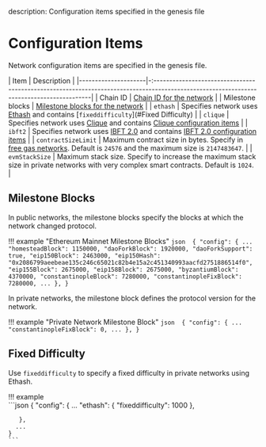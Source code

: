 description: Configuration items specified in the genesis file 
<!--- END of page meta data -->

# Configuration Items

Network configuration items are specified in the genesis file.  
 
| Item                | Description                                                                                                                              |
|---------------------|-:----------------------------------------------------------------------------------------------------------------------------------------|
| Chain ID            | [Chain ID for the network](NetworkID-And-ChainID.md)                                                                                      |
| Milestone blocks    | [Milestone blocks for the network](#milestone-blocks)                                                                                    |
| `ethash`            | Specifies network uses [Ethash](../Consensus-Protocols/Overview-Consensus.md) and contains [`fixeddifficulty`](#Fixed Difficulty)         |
| `clique`            | Specifies network uses [Clique](../Consensus-Protocols/Clique.md) and contains [Clique configuration items](../Consensus-Protocols/Clique.md#genesis-file)                              |
| `ibft2`             | Specifies network uses [IBFT 2.0](../Consensus-Protocols/IBFT.md) and contains [IBFT 2.0 configuration items](../Consensus-Protocols/IBFT.md#genesis-file)                            |
| `contractSizeLimit` | Maximum contract size in bytes. Specify in [free gas networks](FreeGas.md). Default is `24576` and the maximum size is `2147483647`.     |
| `evmStackSize`      | Maximum stack size. Specify to increase the maximum stack size in private networks with very complex smart contracts. Default is `1024`. |


## Milestone Blocks 

In public networks, the milestone blocks specify the blocks at which the network changed protocol. 

!!! example "Ethereum Mainnet Milestone Blocks"
    ```json 
    {
      "config": {
        ...
        "homesteadBlock": 1150000,
        "daoForkBlock": 1920000,
        "daoForkSupport": true,
        "eip150Block": 2463000,
        "eip150Hash": "0x2086799aeebeae135c246c65021c82b4e15a2c451340993aacfd2751886514f0",
        "eip155Block": 2675000,
        "eip158Block": 2675000,
        "byzantiumBlock": 4370000,
        "constantinopleBlock": 7280000,
        "constantinopleFixBlock": 7280000,
        ...
      },
    }
    ```

In private networks, the milestone block defines the protocol version for the network. 

!!! example "Private Network Milestone Block"
    ```json 
    {
      "config": {
        ...
        "constantinopleFixBlock": 0,
        ...
      },
    }
    ```

## Fixed Difficulty 

Use `fixeddifficulty` to specify a fixed difficulty in private networks using Ethash.  

!!! example  
    ```json
    {
      "config": {
          ...
          "ethash": {
            "fixeddifficulty": 1000
          },
           
       },
      ...
    }
    ```
    